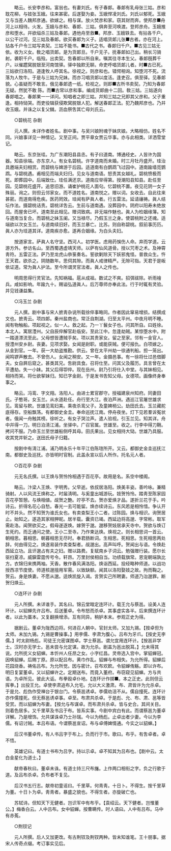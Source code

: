 <!-- { "loadSidebar": true } -->
　　略云。长安李彦和。富翁也。有妻刘氏。有子春郞。春郞有乳母张三姑。彦和耽花柳。与妓张玉娥。往来甚密。后遂娶为妾。玉娥悍凌刘氏。刘氏以郁死。玉娥又与当差人魏邦彦通。欲嫁之。相与谋。放火焚彦和家。窃其财而奔。使邦彦■舟河上以相待。火发。玉娥与彦和、春郞、三姑。俱奔至河唤渡。登邦彦舟。玉娥推彦和堕水。幷欲缢杀三姑及春郞。遇他舟至救■。邦彦、玉娥轶去。有拈各千户。以公干过河。见三姑及春郞。欲买春郞为义子。适唱货郞儿张■古者。亦在河上。拈各千户令三姑写卖契。三姑不能书。■古代之书。春郞归千户。■古见三姑无依。收为义女。敎之唱货郞。是为货郞旦。千户无子。抚春郞如己出。稍长习骑射。袭职千户。临殁。出卖契。吿春郞以所自来。嘱其往寻本生父。春郞旣葬千户。以催趱窝脱银至河南馆驿。驿中独飮无聊。命吏呼唱货郞儿者。时■古已死。三姑欲归洛阳。道逢牧人呼其名。徐视之。则彦和也。错愕相询。知堕河不死。流落为人牧牛。于是与三姑为兄妹。而亦习唱货郞以度活。逢吏召。俱至驿。见春郞貌。心虽疑而不敢言。俄见春郞遗一纸。检视之。则即■古所书卖契。乃知为春郞无疑。然犹不敢 陈。而■古常以彦和事。编成货郞曲十二回。敎三姑。三姑遂向春郞唱之。春郞果一一详问。知唱者之即三姑。幷知三姑之兄即其父彦和。父子重逢。相持恸哭。而吏役辑获侵欺窝脱银人犯。解送春郞正法。犯乃魏邦彦也。乃幷收玉娥。并诛之以复父雠。沥血祭吿其亡母刘氏云。 

　　○碧桃花 杂剧 

　　元人撰。未详作者姓名。剧中事。与吴兴娘附魂于妹庆娘。大略相仿。姓名不同。兴娘事详见一种情记。又至正间。贾平章女贾云华事。亦与此相类。详洒雪堂记。 

　　略云。东京张珪。为广东潮阳县县丞。有子曰道南。博通经史。人皆许为国器。知县徐端。亦东京人。有女名碧桃。许字道南而未婚。时三月牡丹盛开。珪治具邀端夫妇相赏。而碧桃与婢游于后园。适道南有白鹦鹉飞过园中。道南踰墙觅鹦鹉。与碧桃遇。甫相见而端夫妇归。见女与道南语。怒责其女越礼。碧桃愤极而死。即葬园中。后端致仕。珪任满还京。道南应举得第。授潮阳县知县。赴任至园。见碧桃花盛开。追思旧游。诵崔护桃花人面句。忆碧桃不置。夜见花阴一女子殊丽。询之。则但云邻家女。而不道姓名。道南悦之。赠以词。女收去。自此往来甚密。而道南得危疾。医药罔效。珪闻有萨眞人者。行五雷法。延请禳祷。眞人结坛作法。摄碧桃诘责。碧桃详吿云。生前与道南遇。没葬园中。阴府以阳寿未绝放回。而屋舍已坏。道南至此相见。赠词致病。非无端作魅也。眞人为检姻缘簿。知与道南当复合。而碧桃之妹玉阑。又当禄尽。乃假玉兰之身。使碧桃附之还魂。适端欲以次女玉兰。与道南续旧好。而玉兰暴亡。比苏。则自称碧桃。叙前事历历。眞人亦为珪道其详。道南疾亦愈。遂再合姻缘。为白头夫妇。 

　　按道家言。萨眞人名守坚。西河人。初学医。虑用药悞伤人命。弃而学道。云游方外。参访名山。至西蜀遇虚靖天师。以萨有仙风道骨。授以咒枣之术。及神霄靑符。五雷正法。萨乃至龙虎山叅箓奏名。誓欲剿除天下妖邪鬼怪。普救众生。忤王天君。欲杀之。阴随数年。思伺其隙。而眞人戒律精严。无隙可指。天君于是皈依证道。常为眞人护法。至今所谓灵官法者。眞人之传也。 

　　明周思得行灵官法。先知祸福。扈从成祖。数试之不爽。招弭祓除。祈雨禬兵。咸如影响。年踰九十。赐谥弘道眞人。后万尊师亦奉此法。行于时辄有灵验。并见钱谦益集。 

　　○冯玉兰 杂剧 

　　元人撰。剧中事与宋人摭靑杂说所载徐倅事略同。作者因此窜易增损。结撰成文也。摭靑云。项四郞。秦州盐商也。常泛自荆湖。归至太平州。中夜月明不睡。闻有物触船。项起视之。似一人。救之起。乃一丫鬟女子也。问其所自。曰姓徐。本北人。寓居澧州。父自辰倅解官赴临安。至此江中。忽逢劫贼。某惊堕水中。附一踏道漂流至此。父母想皆遭贼手矣。项以其贵家女。留之至家。邻有一金官人。授澧州安乡尉。丧妻。见项求娶。女闻是尉职。或能获贼。便可报仇。白项嫁之。从金到官。一年。获一大劫盗推勘。供云。曾在太平州劫一徐通判船。担一笼出。闻鸣锣声散去。不曾伤人。女闻之稍安。又一年。金摄邑事。有一徐将仕过邑借脚夫。女自屛后窥之。甚类其兄。吿尉具食。召将仕至。问其父及履历。具言曾在太平遭劫。失一小妹。其父后得卾倅。现在岳州。尉乃引将仕入中堂。与其妹相见。相持而哭。将仕欲挈妹归。知已字金尉。于是发书吿知父母。女德项。画像终身奉事之。 

　　略云。冯鸾、字文翔。洛阳人。由进士累官郡守。授福建泉州知府。同妻田氏。子憨哥。女玉兰。从水道赴任。舟行至大江。夜泊芦洲。遇巡江官屠世雄求见。鸾留与飮。世雄见鸾妇美。乘夜杀鸾父子。及童婢梢公。劫田氏去。玉兰藏舵底得存。空船飘荡。有都御史金圭。奉命巡抚江南。停舟夜坐。灯下见若羣诉寃状者。俄闻一舟触其榜。徐听之。有女子哭泣声。遣人验视。引玉兰见。知其详。舟中幷得一刀。明日泊淸江浦。坐驿中。广召官属。世雄至。收之。行李中得刀鞘。拷问不服。乃命玉兰至世雄船侧呼其母。田氏果出。见女相持大恸。世雄乃具服。收其党并斩之。送田氏母子归籍。 

　　按剧中有淸江浦。浦乃明永乐十年平江伯陈瑄所开。又云。都御史金圭巡抚江南。都御史及巡抚。亦皆明时官制。此盖永宣以后人所作。托名元人者。 

　　○百花亭 杂剧 

　　元无名氏撰。以王焕与贺怜怜相遇于百花亭。故用是名。系空中楼阁。 

　　略云。汴梁人王焕、字明秀。父早逝。依叔居洛阳。焕美丰姿。善吟咏。兼精骑射。人以风流王焕称之。时届淸明。与奚童出城游玩。妓贺怜怜。踏靑至陈家园百花亭暂憩。与焕相値。觇贺之艶。竚亭不去。贺亦爱焕才品。遂折兰花于手。吟诗云。折得名花心自愁。春光一去可能留。焕亦续诗云。东风若是相怜惜。争认开时不并头。然不知贺为谁氏女也。有卖查梨王小二者。过陈园。焕与相识。询贺居止。始知之。遂造其家相狎昵。居半载。囊资已竭。西延边将高邈、字常彬。取军需赴洛。闻贺欲买之。假母遂逐焕。嫁贺于邈。邈移贺妓居承天寺中。贺欲与焕订生死约。而乏通问之使。王小二至寺。乃作柬达焕。焕视之。则长相思词一首云。朝相思。暮相思。朝暮相思无尽时。奉君肠断词。生相思。死相思。生死相思两处辞。何由得见之。焕遂易装作卖查梨者。觇邈出。高声叫呼。贺闻出与语。令焕赴西延立功。且讦邈占有夫之妇。赠以路费。复赋南乡子词云。勉强赠行装。愿尔长驱扫夏凉。威鎭雷霆传号令。轩昂。万里封侯相自当。功绩载旗常。恩宠朝端孰比方。衣锦归来携两袖。天香。散作春风满洛阳。焕诣西延。投经略种师道。以战功授西凉节度使。师道核邈擅用军需。以致缺额。闻其以洛阳娶妓之故。拘而鞠之。贺云。身是焕妻。不愿从邈。适焕凯旋入谒。言贺实己所聘妻。师道乃治邈罪。断贺归焕云。 

　　○连环计 杂剧 

　　元人所撰。未详谁手。其名曰。锦云堂暗定连环计。载王允与蔡邕。设美人连环计。以貂蝉先许吕布。后送董卓。令布怒而杀卓。其事虚实各半。后来撰连环计者。以此为藁本。又复翻换增添。互有同异。稍胪本末。参观正史为得。 

　　据剧云。董卓为陇西边将。何进召人朝中。官封太师。又加九锡。【按卓但为太师。未加九锡。九锡是曹操事。】用李儒、李肃为腹心。吕布为牙爪。【按史无李儒。】时太尉杨彪。司徒王允密谋图卓。学士蔡邕。谓允宜用连环计。【按邕非学士。汉时亦无学士。邕未尝与允定谋。故为允杀。剧盖为邕出脱耳。】允未得其说。允所抚义女貂蝉。本忻州人任昂之女。小字红昌。灵帝选入宫中。掌貂蝉冠。因唤貂蝉。后赐丁原。原以配吕布。黄巾作乱。貂蝉与布相失。为允所得。貂蝉后花园烧香。祷佑吕布。为允所觉。因与密计。召布欢飮。令貂蝉侑觞。即以许布。明日复宴董卓。又以貂蝉许之。定期送布。而竟入董府。布窃窥见貂蝉。方与共语。为卓所见。彼此大诟。布拳殴卓仆地。【连环计作掷■。本之正史。此则但云挥拳。】出投王允。卓使李肃追布入允宅。允以大义激肃。布、肃皆许为允杀卓。于是允、彪伪作受禅台于银台门。令蔡邕诱卓。李儒劝沮不从。儒自撞死。连环计亦作儒撞死。但无蔡邕诱卓事。卓至。布肃共杀卓。于是彪、允、布、肃、邕等皆受赏。而以貂蝉为布妻。【按允与布谋卓。而布肃共杀卓。皆与史合。其间关目。则着色居多。又千里草及书吕于布。皆系实事。今剧中宾白有此。而谓蔡邕为董卓详解。乃是增饰。允共谋诛卓乃士孙瑞。今以为杨彪。止卓出者少妻。今以为李儒。有诏讨贼。本吕布语。今谓蔡邕宣诏。布与卓傅婢情通。今实之以貂蝉。】 

　　后汉书董卓传。有人书吕字于布上。负而行于市。歌曰。布乎。有吿卓者。卓不悟。 

　　英雄记曰。有道士书布为吕字。持以示卓。卓不知其为吕布也。【剧中云。太白金星化为道士。】 

　　献帝春秋曰。董卓未诛。有道士持三尺布旛。上作两口相衔之字。负之行歌于道。及吕布杀卓。负布者不复见。 

　　后汉书五行志。献帝初童谣曰。千里草。何靑靑。十日卜。不得生。按千里草为董。十日卜为卓。靑靑者。暴盛之貌也。不得生者。亦旋破亡也。 

　　苏轼诗。但知天下无健者。岂识军中有布乎。【袁绍云。天下健者。岂惟董公。】梅香白云。人中吕布。女中貂蝉。按曹瞒传。时人语曰。人中有吕布。马中有赤菟。 

　　○荆钗记 

　　元人所撰。后人又加更改。有古荆钗及荆钗两种。皆未知谁笔。王十朋事。据宋人传奇点缀。考订事实见后。 

